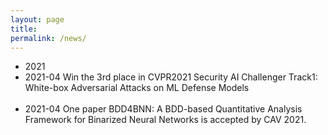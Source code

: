 ```yaml
---
layout: page
title:  
permalink: /news/
---
```


<ul class="listing">
<li class="listing-seperator">2021</li>
  
<li class="listing-item">
<time datetime="2021-04">2021-04</time>
	Win the 3rd place in CVPR2021 Security AI Challenger Track1: 
	White-box Adversarial Attacks on ML Defense Models
</li>
<br />
<li class="listing-item">
<time datetime="2021-04">2021-04</time>
	One paper BDD4BNN: A BDD-based Quantitative Analysis Framework for Binarized Neural Networks is accepted by CAV 2021.
</li>

</ul>
